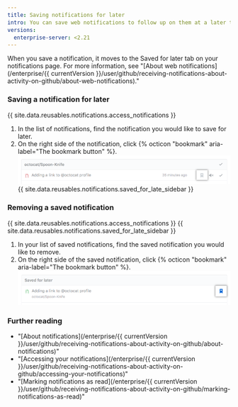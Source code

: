 ```yaml
---
title: Saving notifications for later
intro: You can save web notifications to follow up on them at a later time.
versions:
  enterprise-server: <2.21
---
```


When you save a notification, it moves to the Saved for later tab on your notifications page. For more information, see "[About web notifications](/enterprise/{{ currentVersion }}/user/github/receiving-notifications-about-activity-on-github/about-web-notifications)."

### Saving a notification for later

{{ site.data.reusables.notifications.access_notifications }}
1. In the list of notifications, find the notification you would like to save for later.
1. On the right side of the notification, click {% octicon "bookmark" aria-label="The bookmark button" %}.
![Button to save a notification](/assets/images/help/notifications/save_notification.png)
{{ site.data.reusables.notifications.saved_for_late_sidebar }}

### Removing a saved notification

{{ site.data.reusables.notifications.access_notifications }}
{{ site.data.reusables.notifications.saved_for_late_sidebar }}
1. In your list of saved notifications, find the saved notification you would like to remove.
1. On the right side of the saved notification, click {% octicon "bookmark" aria-label="The bookmark button" %}.
![Button to remove saved notification](/assets/images/help/notifications/remove-saved-notification.png)

### Further reading

- "[About notifications](/enterprise/{{ currentVersion }}/user/github/receiving-notifications-about-activity-on-github/about-notifications)"
- "[Accessing your notifications](/enterprise/{{ currentVersion }}/user/github/receiving-notifications-about-activity-on-github/accessing-your-notifications)"
- "[Marking notifications as read](/enterprise/{{ currentVersion }}/user/github/receiving-notifications-about-activity-on-github/marking-notifications-as-read)"
